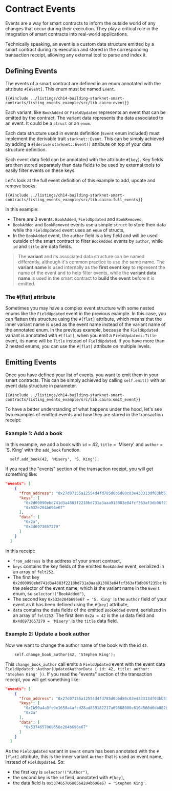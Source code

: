 # Contract Events

Events are a way for smart contracts to inform the outside world of any changes that occur during their execution. They play a critical role in the integration of smart contracts into real-world applications.

Technically speaking, an event is a custom data structure emitted by a smart contract during its execution and stored in the corresponding transaction receipt, allowing any external tool to parse and index it.

## Defining Events

The events of a smart contract are defined in an enum annotated with the attribute `#[event]`. This enum must be named `Event`.

```cairo,noplayground
{{#include ../listings/ch14-building-starknet-smart-contracts/listing_events_example/src/lib.cairo:event}}
```

Each variant, like `BookAdded` or `FieldUpdated` represents an event that can be emitted by the contract. The variant data represents the data associated to an event. It could be a `struct` or an `enum`.

Each data structure used in events definition (`Event` enum included) must implement the derivable trait `starknet::Event`. This can be simply achieved by adding a `#[derive(starknet::Event)]` attribute on top of your data structure definition.

Each event data field can be annotated with the attribute `#[key]`. Key fields are then stored separately than data fields to be used by external tools to easily filter events on these keys.

Let's look at the full event definition of this example to add, update and remove books:

```cairo,noplayground
{{#include ../listings/ch14-building-starknet-smart-contracts/listing_events_example/src/lib.cairo:full_events}}
```

In this example:

- There are 3 events: `BookAdded`, `FieldUpdated` and `BookRemoved`,
- `BookAdded` and `BookRemoved` events use a simple `struct` to store their data while the `FieldUpdated` event uses an `enum` of structs,
- In the `BookAdded` event, the `author` field is a key field and will be used outside of the smart contract to filter `BookAdded` events by `author`, while `id` and `title` are data fields.

> The **variant** and its associated data structure can be named differently, although it's common practice to use the same name. The **variant name** is used internally as the **first event key** to represent the name of the event and to help filter events, while the **variant data name** is used in the smart contract to **build the event** before it is emitted.

### The #[flat] attribute

Sometimes you may have a complex event structure with some nested enums like the `FieldUpdated` event in the previous example. In this case, you can flatten this structure using the `#[flat]` attribute, which means that the inner variant name is used as the event name instead of the variant name of the annotated enum.
In the previous example, because the `FieldUpdated` variant is annotated with `#[flat]`, when you emit a `FieldUpdated::Title` event, its name will be `Title` instead of `FieldUpdated`.
If you have more than 2 nested enums, you can use the `#[flat]` attribute on multiple levels.

## Emitting Events

Once you have defined your list of events, you want to emit them in your smart contracts. This can be simply achieved by calling `self.emit()` with an event data structure in parameter.

```cairo,noplayground
{{#include ../listings/ch14-building-starknet-smart-contracts/listing_events_example/src/lib.cairo:emit_event}}
```

To have a better understanding of what happens under the hood, let's see two examples of emitted events and how they are stored in the transaction receipt:

### Example 1: Add a book

In this example, we add a book with `id` = 42, `title` = 'Misery' and `author` = 'S. King' with the `add_book` function.

```cairo
  self.add_book(42, 'Misery', 'S. King');
```

If you read the "events" section of the transaction receipt, you will get something like:

```json
"events": [
    {
      "from_address": "0x27d07155a12554d4fd785d0b6d80c03e433313df03bb57939ec8fb0652dbe79",
      "keys": [
        "0x2d00090ebd741d3a4883f2218bd731a3aaa913083e84fcf363af3db06f235bc",
        "0x532e204b696e67"
      ],
      "data": [
        "0x2a",
        "0x4d6973657279"
      ]
    }
  ]
```

In this receipt:

- `from_address` is the address of your smart contract,
- `keys` contains the key fields of the emitted `BookAdded` event, serialized in an array of `felt252`.
- The first key `0x2d00090ebd741d3a4883f2218bd731a3aaa913083e84fcf363af3db06f235bc` is the selector of the event name, which is the variant name in the `Event` enum, so `selector!("BookAdded")`,
- The second key `0x532e204b696e67 = 'S. King'` is the `author` field of your event as it has been defined using the `#[key]` attribute,
- `data` contains the data fields of the emitted `BookAdded` event, serialized in an array of `felt252`. The first item `0x2a = 42` is the `id` data field and `0x4d6973657279 = 'Misery'` is the `title` data field.

### Example 2: Update a book author

Now we want to change the author name of the book with the id `42`.

```cairo
    self.change_book_author(42, 'Stephen King');
```

This `change_book_author` call emits a `FieldUpdated` event with the event data `FieldUpdated::Author(UpdatedAuthorData { id: 42, title: author: 'Stephen King' })`. If you read the "events" section of the transaction receipt, you will get something like:

```json
"events": [
    {
      "from_address": "0x27d07155a12554d4fd785d0b6d80c03e433313df03bb57939ec8fb0652dbe79",
      "keys": [
        "0x1b90a4a3fc9e1658a4afcd28ad839182217a69668000c6104560d6db882b0e1",
        "0x2a"
      ],
      "data": [
        "0x5374657068656e204b696e67"
      ]
    }
  ]
```

As the `FieldUpdated` variant in `Event` enum has been annotated with the `#[flat]` attribute, this is the inner variant `Author` that is used as event name, instead of `FieldUpdated`. So:

- the first key is `selector!("Author")`,
- the second key is the `id` field, annotated with `#[key]`,
- the data field is `0x5374657068656e204b696e67 = 'Stephen King'`.
